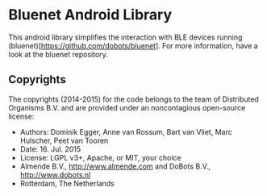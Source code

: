 # Bluenet Android Library

This android library simplifies the interaction with BLE devices running (bluenet)[https://github.com/dobots/bluenet]. For more information, have a look at the bluenet repository.

## Copyrights

The copyrights (2014-2015) for the code belongs to the team of Distributed Organisms B.V. and are provided under an noncontagious open-source license:

* Authors: Dominik Egger, Anne van Rossum, Bart van Vliet, Marc Hulscher, Peet van Tooren
* Date: 16. Jul. 2015
* License: LGPL v3+, Apache, or MIT, your choice
* Almende B.V., http://www.almende.com and DoBots B.V., http://www.dobots.nl
* Rotterdam, The Netherlands
